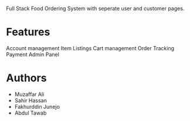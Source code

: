 Full Stack Food Ordering System with seperate user and customer pages. 

# Features 
Account management
Item Listings
Cart management
Order Tracking
Payment
Admin Panel

# Authors
- Muzaffar Ali
- Sahir Hassan
- Fakhurddin Junejo
- Abdul Tawab 
